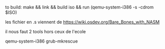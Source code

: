 

to build:
make && link && build iso && run (qemu-system-i386 -s -cdrom $ISO)


les fichier en .s viennent de https://wiki.osdev.org/Bare_Bones_with_NASM 





il nous faut 2 tools hors ceux de l'ecole

qemu-system-i386
 grub-mkrescue

